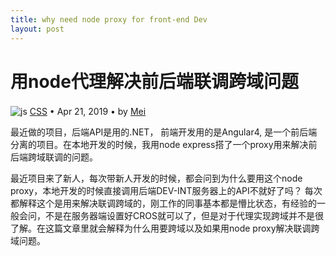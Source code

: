 ```yaml
---
title: why need node proxy for front-end Dev
layout: post
---
```


# 用node代理解决前后端联调跨域问题
<div class="title-meta">
    <span><img class="title-category-img" style="margin-top: 0.2em;" src="../../../assets/images/categories/js.svg" alt="js"></span>
    <span><a class="github-link" href="/2018/09/19/js.html">CSS</a></span>
    <span class="title-bullet">•</span>
    <span>Apr 21, 2019</span>
    <span class="title-bullet">•</span>
    <span>by <a class="github-link" href="http://github.com/limeii" title="http://github.com/limeii">Mei</a></span>
</div>

最近做的项目，后端API是用的.NET， 前端开发用的是Angular4, 是一个前后端分离的项目。在本地开发的时候，我用node express搭了一个proxy用来解决前后端跨域联调的问题。


最近项目来了新人，每次带新人开发的时候，都会问到为什么要用这个node proxy，本地开发的时候直接调用后端DEV-INT服务器上的API不就好了吗？ 每次都解释这个是用来解决联调跨域的，刚工作的同事基本都是懵比状态，有经验的一般会问，不是在服务器端设置好CROS就可以了，但是对于代理实现跨域并不是很了解。在这篇文章里就会解释为什么用要跨域以及如果用node proxy解决联调跨域问题。



